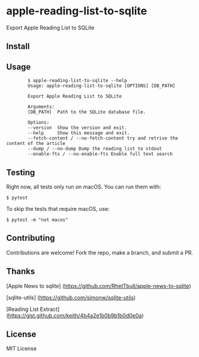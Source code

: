 # apple-reading-list-to-sqlite

Export Apple Reading List to SQLite

## Install



## Usage

            $ apple-reading-list-to-sqlite --help
            Usage: apple-reading-list-to-sqlite [OPTIONS] [DB_PATH]

            Export Apple Reading List to SQLite

            Arguments:
            [DB_PATH]  Path to the SQLite database file.

            Options:
            --version  Show the version and exit.
            --help     Show this message and exit.
            --fetch-content / --no-fetch-content try and retrive the content of the article
            --dump / --no-dump Dump the reading list to stdout
            --enable-fts / --no-enable-fts Enable full text search

## Testing

Right now, all tests only run on macOS. You can run them with:

    $ pytest

To skip the tests that require macOS, use:

    $ pytest -m "not macos"

## Contributing

Contributions are welcome! Fork the repo, make a branch, and submit a PR.

## Thanks


   [Apple News to sqlite] (https://github.com/RhetTbull/apple-news-to-sqlite)

   [sqlite-utils] (https://github.com/simonw/sqlite-utils)

   [Reading List Extract] (https://gist.github.com/keith/4b4a2e1b0b9b1b0d0e0a)

## License

MIT License
